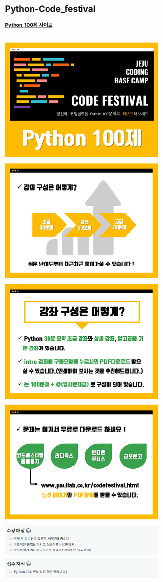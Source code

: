 # Python-Code_festival


<a href="https://www.inflearn.com/course/%ED%8C%8C%EC%9D%B4%EC%8D%AC-100%EC%A0%9C-%EC%A0%9C%EC%A3%BC%EC%BD%94%EB%94%A9%EB%B2%A0%EC%9D%B4%EC%8A%A4%EC%BA%A0%ED%94%84#"><h3>Python_100제 사이트</h3></a><br>
         
         
         
![파이썬100](./image/python100.PNG)
<br><br>
![강의구성](./image/강의구성.PNG)
<br><br>
![강좌구성](./image/강좌구성.PNG)
<br><br>
![문제다운로드](./image/다운로드.png)
<br><br>
![수강대상](./image/수강대상.PNG)
